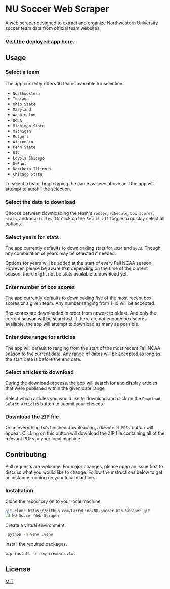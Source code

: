 # NU Soccer Web Scraper

A web scraper designed to extract and organize Northwestern University soccer team data from official team websites.

### [Vist the deployed app here.](https://nu-soccer.streamlit.app)

## Usage

### Select a team

The app currently offers 16 teams available for selection:
- `Northwestern`
- `Indiana`
- `Ohio State`
- `Maryland`
- `Washington`
- `UCLA`
- `Michigan State`
- `Michigan`
- `Rutgers`
- `Wisconsin`
- `Penn State`
- `UIC`
- `Loyola Chicago`
- `DePaul`
- `Northern Illinois`
- `Chicago State`

To select a team, begin typing the name as seen above and the app will attempt to autofill the selection.

### Select the data to download

Choose between downloading the team's `roster`, `schedule`, `box scores`, `stats`, and/or `articles`. Or click on the `Select all` toggle to quickly select all options.

### Select years for stats

The app currently defaults to downloading stats for `2024` and `2023`. Though any combination of years may be selected if needed.

Options for years will be added at the start of every Fall NCAA season. However, please be aware that depending on the time of the current season, there might not be stats available to download yet.

### Enter number of box scores

The app currently defaults to downloading five of the most recent box scores or a given team. Any number ranging from 1-10 will be accepted.

Box scores are downloaded in order from newest to oldest. And only the current season will be searched. If there are not enough box scores available, the app will attempt to download as many as possible.

### Enter date range for articles

The app will default to ranging from the start of the most recent Fall NCAA season to the current date. Any range of dates will be accepted as long as the start date is before the end date.

### Select articles to download

During the download process, the app will search for and display articles that were published within the given date range. 

Select which articles you would like to download and click on the `Download Select Articles` button to submit your choices.

### Download the ZIP file

Once everything has finished downloading, a `Download PDFs` button will appear. Clicking on this button will download the ZIP file containing all of the relevant PDFs to your local machine.

## Contributing

Pull requests are welcome. For major changes, please open an issue first
to discuss what you would like to change. Follow the instructions below to get an instance running on your local machine.

### Installation

Clone the repository on to your local machine.
```bash
git clone https://github.com/LarryLing/NU-Soccer-Web-Scraper.git
cd NU-Soccer-Web-Scraper
```

Create a virtual environment.
```bash
 python -m venv .venv
```

Install the required packages.
```bash
pip install -r requirements.txt
```

## License

[MIT](https://github.com/LarryLing/NU-Soccer-Web-Scraper/blob/readme/LICENSE)